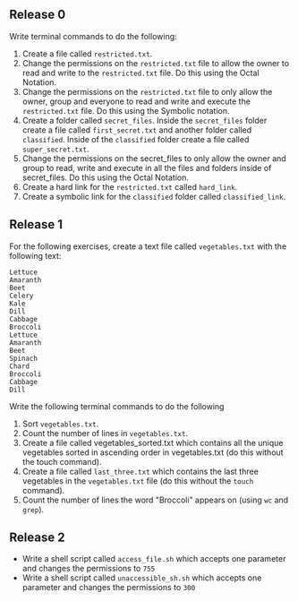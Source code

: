 ## Release 0

Write terminal commands to do the following:

1. Create a file called `restricted.txt`.
2. Change the permissions on the `restricted.txt` file to allow the owner to read and write to the `restricted.txt` file. Do this using the Octal Notation.
3. Change the permissions on the `restricted.txt` file to only allow the owner, group and everyone to read and write and execute the `restricted.txt` file. Do this using the Symbolic notation.
4. Create a folder called `secret_files`. Inside the `secret_files` folder create a file called `first_secret.txt` and another folder called `classified`. Inside of the `classified` folder create a file called `super_secret.txt`.
5. Change the permissions on the secret_files to only allow the owner and group to read, write and execute in all the files and folders inside of secret_files. Do this using the Octal Notation.
6. Create a hard link for the `restricted.txt` called `hard_link`.
7. Create a symbolic link for the `classified` folder called `classified_link`.

## Release 1
For the following exercises, create a text file called `vegetables.txt` with the following text:

```shell
Lettuce
Amaranth
Beet
Celery
Kale
Dill
Cabbage
Broccoli
Lettuce
Amaranth
Beet
Spinach
Chard
Broccoli
Cabbage
Dill
```
Write the following terminal commands to do the following

1. Sort `vegetables.txt`.
2. Count the number of lines in `vegetables.txt`.
3. Create a file called vegetables_sorted.txt which contains all the unique vegetables sorted in ascending order in vegetables.txt (do this without the touch command).
4. Create a file called `last_three.txt` which contains the last three vegetables in the `vegetables.txt` file (do this without the `touch` command).
5. Count the number of lines the word "Broccoli" appears on (using `wc` and `grep`).


## Release 2
- Write a shell script called `access_file.sh` which accepts one parameter and changes the permissions to `755`
- Write a shell script called `unaccessible_sh.sh` which accepts one parameter and changes the permissions to `300`
